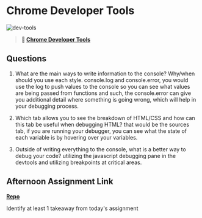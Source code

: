 # Chrome Developer Tools

![dev-tools](https://bcw.blob.core.windows.net/public/img/lesson-images/4571780153354770)

> **📖 [Chrome Developer Tools](https://codeworksacademy.com/fs-student-guide/resources/wk2/03-Chrome-Dev-Tools)**

## Questions

1. What are the main ways to write information to the console? Why/when should you use each style. console.log and console.error, you would use the log to push values to the console so you can see what values are being passed from functions and such, the console.error can give you additional detail where something is going wrong, which will help in your debugging process.

2. Which tab allows you to see the breakdown of HTML/CSS and how can this tab be useful when debugging HTML? that would be the sources tab, if you are running  your debugger, you can see what the state of each variable is by hovering over your variables.

3. Outside of writing everything to the console, what is a better way to debug your code? utilizing the javascript debugging pane in the devtools and utilizing breakpoints at critical areas.

## Afternoon Assignment Link

**[Repo](https://github.com/DaneBarber/Lactosis)**

Identify at least 1 takeaway from today's assignment
